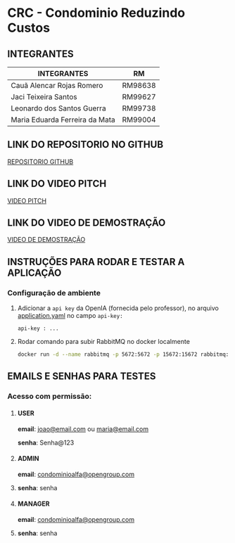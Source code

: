# CRC - Condominio Reduzindo Custos

## INTEGRANTES

| INTEGRANTES                    | RM      |
|--------------------------------|---------|
| Cauã Alencar Rojas Romero      | RM98638 | 
| Jaci Teixeira Santos           | RM99627 | 
| Leonardo dos Santos Guerra     | RM99738 | 
| Maria Eduarda Ferreira da Mata | RM99004 | 


## LINK DO REPOSITORIO NO GITHUB
[REPOSITORIO GITHUB](https://github.com/jaciteixeira/CRC_Global_Solution)
## LINK DO VIDEO PITCH
[VIDEO PITCH](https://youtu.be/zMBhPeODCXY?si=T-pDe19KDKk6KyFn)
## LINK DO VIDEO DE DEMOSTRAÇÃO
[VIDEO DE DEMOSTRAÇÃO](https://youtu.be/HLk9cWlZ-tc)

## INSTRUÇÕES PARA RODAR E TESTAR A APLICAÇÃO

### Configuração de ambiente
1. Adicionar a `api key` da OpenIA (fornecida pelo professor), no arquivo [application.yaml](src/main/resources/application.yaml) no campo `api-key:`
   ```
   api-key : ...
   ```
2. Rodar comando para subir RabbitMQ no docker localmente
    ``` bash
    docker run -d --name rabbitmq -p 5672:5672 -p 15672:15672 rabbitmq:3-management
    ``` 

## EMAILS E SENHAS PARA TESTES

### Acesso com permissão:
1. #### USER

   **email**: joao@email.com ou maria@email.com

   **senha**: Senha@123

2. #### ADMIN
   **email**: condominioalfa@opengroup.com
   
3. **senha**: senha

3. #### MANAGER

   **email**: condominioalfa@opengroup.com
   
4. **senha**: senha